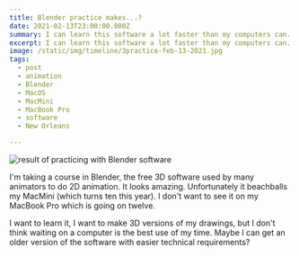 ```yaml
---
title: Blender practice makes...?
date: 2021-02-13T23:00:00.000Z
summary: I can learn this software a lot faster than my computers can.
excerpt: I can learn this software a lot faster than my computers can.
image: /static/img/timeline/3practice-feb-13-2021.jpg
tags:
  - post 
  - animation
  - Blender
  - MacOS
  - MacMini
  - MacBook Pro
  - software
  - New Orleans

---
```


![result of practicing with Blender software](/static/img/timeline/3practice-feb-13-2021.jpg "result of practicing with Blender software")

I'm taking a course in Blender, the free 3D software used by many animators to do 2D animation. It looks amazing. Unfortunately it beachballs my MacMini (which turns ten this year). I don't want to see it on my MacBook Pro which is going on twelve.

I want to learn it, I want to make 3D versions of my drawings, but I don't think waiting on a computer is the best use of my time. Maybe I can get an older version of the software with easier technical requirements? 
